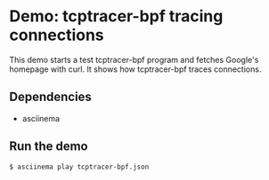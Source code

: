 # Demo: tcptracer-bpf tracing connections

This demo starts a test tcptracer-bpf program and fetches Google's homepage with curl.
It shows how tcptracer-bpf traces connections.

## Dependencies

* asciinema

## Run the demo

```
$ asciinema play tcptracer-bpf.json
```
